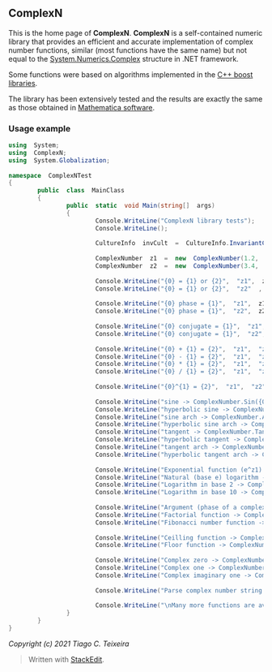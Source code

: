 ﻿## ComplexN  
  
  This is the home page of **ComplexN**. **ComplexN** is a self-contained numeric library that provides an efficient and accurate implementation of complex number functions, similar (most functions have the same name) but not equal to the [System.Numerics.Complex](https://docs.microsoft.com/en-us/dotnet/api/system.numerics.complex?view=net-6.0) structure in .NET framework.
 
Some functions were based on algorithms implemented in the [C++ boost libraries](https://www.boost.org/).

The library has been extensively tested and the results are exactly the same as those obtained in [Mathematica software](Some%20functions%20were%20based%20on%20algorithms%20implemented%20in%20the%20C++%20boost%20library.%20The%20library%20has%20been%20extensively%20tested%20and%20the%20results%20are%20exactly%20the%20same%20as%20those%20obtained%20in%20Mathematica%20software.).

### Usage example

```csharp
using  System;  
using  ComplexN;  
using  System.Globalization;  
  
namespace  ComplexNTest  
{  
        public  class  MainClass  
        {  
                public  static  void Main(string[]  args)  
                {  
                        Console.WriteLine("ComplexN library tests");  
                        Console.WriteLine();  
  
                        CultureInfo  invCult  =  CultureInfo.InvariantCulture;  
  
                        ComplexNumber  z1  =  new  ComplexNumber(1.2,  -4.1);  
                        ComplexNumber  z2  =  new  ComplexNumber(3.4,  2.3);  
  
                        Console.WriteLine("{0} = {1} or {2}",  "z1",  z1.ToString(ComplexNumber.Frmt_abi,  invCult),  z1.ToString(invCult));  
                        Console.WriteLine("{0} = {1} or {2}",  "z2"  ,  z2.ToString(ComplexNumber.Frmt_abi,  invCult),  z2.ToString(invCult));  
  
                        Console.WriteLine("{0} phase = {1}",  "z1",  z1.Phase);  
                        Console.WriteLine("{0} phase = {1}",  "z2",  z2.Phase);  
  
                        Console.WriteLine("{0} conjugate = {1}",  "z1",  z1.Conjugate());  
                        Console.WriteLine("{0} conjugate = {1}",  "z2",  z2.Conjugate());  
  
                        Console.WriteLine("{0} + {1} = {2}",  "z1",  "z2",  (z1+z2).ToString(invCult));  
                        Console.WriteLine("{0} - {1} = {2}",  "z1",  "z2",  (z1-z2).ToString(invCult));  
                        Console.WriteLine("{0} * {1} = {2}",  "z1",  "z2",  (z1*z2).ToString(invCult));  
                        Console.WriteLine("{0} / {1} = {2}",  "z1",  "z2",  (z1/z2).ToString(invCult));  
  
                        Console.WriteLine("{0}^{1} = {2}",  "z1",  "z2",  (z1.Power(z2)).ToString(invCult));  
  
                        Console.WriteLine("sine -> ComplexNumber.Sin({0}) = {1}",  "z1",  (ComplexNumber.Sin(z1).ToString(invCult)));  
                        Console.WriteLine("hyperbolic sine -> ComplexNumber.Sinh({0}) = {1}",  "z1",  (ComplexNumber.Sinh(z1).ToString(invCult)));  
                        Console.WriteLine("sine arch -> ComplexNumber.Asin({0}) = {1}",  "z1",  (ComplexNumber.Asin(z1).ToString(invCult)));  
                        Console.WriteLine("hyperbolic sine arch -> ComplexNumber.ASinh({0}) = {1}",  "z1",  (ComplexNumber.ASinh(z1).ToString(invCult)));  
                        Console.WriteLine("tangent -> ComplexNumber.Tan({0}) = {1}",  "z1",  (ComplexNumber.Tan(z1).ToString(invCult)));  
                        Console.WriteLine("hyperbolic tangent -> ComplexNumber.Tanh({0}) = {1}",  "z1",  (ComplexNumber.Tanh(z1).ToString(invCult)));  
                        Console.WriteLine("tangent arch -> ComplexNumber.Atan({0}) = {1}",  "z1",  (ComplexNumber.Atan(z1).ToString(invCult)));  
                        Console.WriteLine("hyperbolic tangent arch -> ComplexNumber.Atanh({0}) = {1}",  "z1",  (ComplexNumber.Atanh(z1).ToString(invCult)));  
  
                        Console.WriteLine("Exponential function (e^z1) -> ComplexNumber.Exp({0}) = {1}",  "z1",  (ComplexNumber.Exp(z1).ToString(invCult)));  
                        Console.WriteLine("Natural (base e) logarithm -> ComplexNumber.Log({0}) or ln(z1) = {1}",  "z1",  (ComplexNumber.Log(z1).ToString(invCult)));  
                        Console.WriteLine("Logarithm in base 2 -> ComplexNumber.Log2({0}) = {1}",  "z1",  (ComplexNumber.Log2(z1).ToString(invCult)));  
                        Console.WriteLine("Logarithm in base 10 -> ComplexNumber.Log10({0}) = {1}",  "z1",  (ComplexNumber.Log10(z1).ToString(invCult)));  
  
                        Console.WriteLine("Argument (phase of a complex number in radians) -> ComplexNumber.Arg({0}) = {1}",  "z1",  (ComplexNumber.Arg(z1).ToString(invCult)));  
                        Console.WriteLine("Factorial function -> ComplexNumber.Fact({0}) = {1}",  "z1",  (ComplexNumber.Fact(z1).ToString(invCult)));  
                        Console.WriteLine("Fibonacci number function -> ComplexNumber.Fib({0}) = {1}",  "z1",  (ComplexNumber.Fib(z1).ToString(invCult)));  
  
                        Console.WriteLine("Ceilling function -> ComplexNumber.Ceiling({0}) = {1}",  "z1",  (ComplexNumber.Ceiling(z1).ToString(invCult)));  
                        Console.WriteLine("Floor function -> ComplexNumber.Floor({0}) = {1}",  "z1",  (ComplexNumber.Floor(z1).ToString(invCult)));  
  
                        Console.WriteLine("Complex zero -> ComplexNumber.Zero = {0}",  (ComplexNumber.Zero.ToString(invCult)));  
                        Console.WriteLine("Complex one -> ComplexNumber.One = {0}",  (ComplexNumber.One.ToString(invCult)));  
                        Console.WriteLine("Complex imaginary one -> ComplexNumber.ImaginaryOne = {0}",  (ComplexNumber.ImaginaryOne.ToString(invCult)));  
  
                        Console.WriteLine("Parse complex number string -> ComplexNumber.Parse({0}) = {1}",  "\"(-3.45; -5.23)\"",  (ComplexNumber.Parse("(-3.45; -5.23)",  invCult).ToString(invCult)));  
  
                        Console.WriteLine("\nMany more functions are available ...\n");
                }
        }
}
```


<i>Copyright (c) 2021 Tiago C. Teixeira</i>

  


> Written with [StackEdit](https://stackedit.io/).
